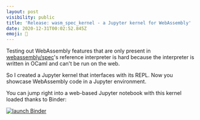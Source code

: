 ```yaml
---
layout: post
visibility: public
title: 'Release: wasm_spec_kernel - a Jupyter kernel for WebAssembly'
date: 2020-12-31T00:02:52.845Z
emoji: 🎉
---
```


Testing out WebAssembly features that are only present in [webassembly/spec](https://github.com/WebAssembly/spec/tree/master/interpreter)'s reference interpreter is hard because the interpreter is written in OCaml and can't be run on the web.

So I created a Jupyter kernel that interfaces with its REPL. Now you showcase WebAssembly code in a Jupyter environment.

You can jump right into a web-based Jupyter notebook with this kernel loaded thanks to Binder:

[![launch Binder](https://mybinder.org/badge_logo.svg)](https://mybinder.org/v2/gh/awendland/wasm_spec_kernel/HEAD?filepath=example_notebook.ipynb)
